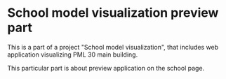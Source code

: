 # School model visualization preview part
This is a part of a project "School model visualization", that includes web application visualizing PML 30 main building.

This particular part is about preview application on the school page.
